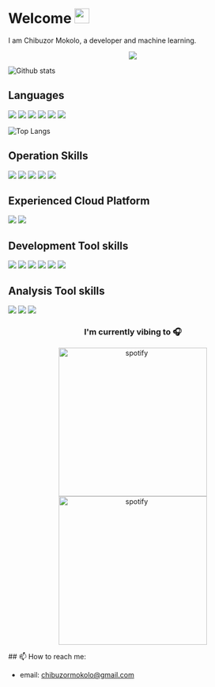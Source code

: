 # Welcome <img src="https://raw.githubusercontent.com/MartinHeinz/MartinHeinz/master/wave.gif" width="30px">

I am Chibuzor Mokolo, a developer and machine learning.
<p align="center"> <img src="https://github.com/CrazyChickenDev/CrazyChickenDev/blob/master/assets/source.gif" /> </p>


![Github stats](https://github-readme-stats.vercel.app/api?username=MoksDa3rd&show_icons=true&count_private=true)

## Languages

![](https://img.shields.io/badge/-Typescript-3178C6?logo=typescript&logoColor=white)
![](https://img.shields.io/badge/-Golang-00ADD8?logo=go&logoColor=white)
![](https://img.shields.io/badge/-Java-007396?logo=java&logoColor=white)
![](https://img.shields.io/badge/-Python-3776AB?logo=python&logoColor=white)
![](https://img.shields.io/badge/-HTML-E34F26?logo=html5&logoColor=white)
![](https://img.shields.io/badge/-Sass-CC6699?logo=sass&logoColor=white)

![Top Langs](https://github-readme-stats.vercel.app/api/top-langs/?username=MoksDa3rd&hide=python,css,html)


## Operation Skills

![](https://img.shields.io/badge/-Github%20Actions-2088FF?logo=github%20actions&logoColor=white)
![](https://img.shields.io/badge/-CircleCI-343434?logo=circleci&logoColor=white)
![](https://img.shields.io/badge/-Docker-2496ED?logo=docker&logoColor=white)
![](https://img.shields.io/badge/-Nginx-269539?logo=Nginx&logoColor=white)
![](https://img.shields.io/badge/-Kubernetes-326CE5?logo=Kubernetes&logoColor=white)

## Experienced Cloud Platform

![](https://img.shields.io/badge/-Google%20Cloud-4285F4?logo=google%20cloud&logoColor=white)
![](https://img.shields.io/badge/-Amazon%20Web%20Service-232F3E?logo=amazon%20aws&logoColor=white)

## Development Tool skills

![](https://img.shields.io/badge/-Git-F05032?logo=git&logoColor=white)
![](https://img.shields.io/badge/-Github-181717?logo=github&logoColor=white)
![](https://img.shields.io/badge/-Jira-0052CC?logo=jira&logoColor=white)
![](https://img.shields.io/badge/-Jira%20Software-0052CC?logo=jira%20software&logoColor=white)
![](https://img.shields.io/badge/-Intellij%20Idea-000000?logo=intellij%20idea&logoColor=white)
![](https://img.shields.io/badge/-VS%20Code-007ACC?logo=visual%20studio%20code&logoColor=white)

## Analysis Tool skills

![](https://img.shields.io/badge/-Google%20Analytics-E37400?logo=google%20analytics&logoColor=white)
![](https://img.shields.io/badge/-Sentry-362D59?logo=sentry&logoColor=white)
![](https://img.shields.io/badge/-Facebook%20Pixel-1877F2?logo=facebook&logoColor=white)

<h3 align="center">I'm currently vibing to 🎧</h3>
<p align="center"> <img src="https://spotify-github-profile.vercel.app/api/view.svg?uid=n0rm1kq3erv1julqyq7evfmgi&cover_image=true&theme=compact" height="300px" alt="spotify"> <img src="https://spotify-recently-played-readme.vercel.app/api?user=n0rm1kq3erv1julqyq7evfmgi" alt="spotify" height="300px"/></p>
## 📫 How to reach me:

- email: chibuzormokolo@gmail.com
